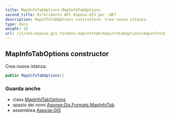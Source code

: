 ```yaml
---
title: MapInfoTabOptions.MapInfoTabOptions
second_title: Riferimento API Aspose.GIS per .NET
description: MapInfoTabOptions costruttore. Crea nuova istanza.
type: docs
weight: 10
url: /it/net/aspose.gis.formats.mapinfotab/mapinfotaboptions/mapinfotaboptions/
---
```

## MapInfoTabOptions constructor

Crea nuova istanza.

```csharp
public MapInfoTabOptions()
```

### Guarda anche

* class [MapInfoTabOptions](../)
* spazio dei nomi [Aspose.Gis.Formats.MapInfoTab](../../mapinfotaboptions/)
* assemblea [Aspose.GIS](../../../)


